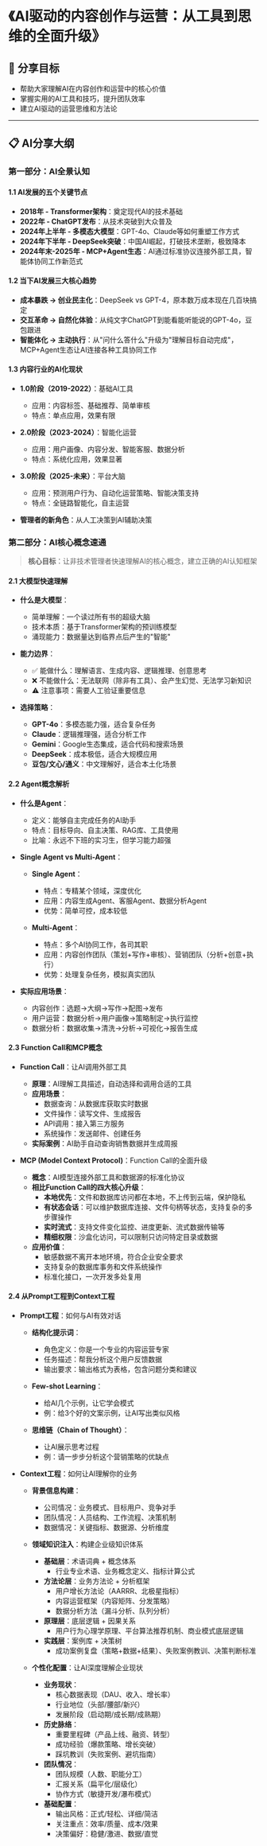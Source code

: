 # 《AI驱动的内容创作与运营：从工具到思维的全面升级》

## 🎯 分享目标
- 帮助大家理解AI在内容创作和运营中的核心价值
- 掌握实用的AI工具和技巧，提升团队效率
- 建立AI驱动的运营思维和方法论

---

## 📋 AI分享大纲

### 第一部分：AI全景认知

#### 1.1 AI发展的五个关键节点
- **2018年 - Transformer架构**：奠定现代AI的技术基础
- **2022年 - ChatGPT发布**：从技术突破到大众普及
- **2024年上半年 - 多模态大模型**：GPT-4o、Claude等如何重塑工作方式
- **2024年下半年 - DeepSeek突破**：中国AI崛起，打破技术垄断，极致降本
- **2024年末-2025年 - MCP+Agent生态**：AI通过标准协议连接外部工具，智能体协同工作新范式

#### 1.2 当下AI发展三大核心趋势
- **成本暴跌 → 创业民主化**：DeepSeek vs GPT-4，原本数万成本现在几百块搞定
- **交互革命 → 自然化体验**：从纯文字ChatGPT到能看能听能说的GPT-4o，豆包跟进
- **智能体化 → 主动执行**：从"问什么答什么"升级为"理解目标自动完成"，MCP+Agent生态让AI连接各种工具协同工作

#### 1.3 内容行业的AI化现状
- **1.0阶段（2019-2022）**：基础AI工具
    - 应用：内容标签、基础推荐、简单审核
    - 特点：单点应用，效果有限
  
- **2.0阶段（2023-2024）**：智能化运营
    - 应用：用户画像、内容分发、智能客服、数据分析
    - 特点：系统化应用，效果显著
  
- **3.0阶段（2025-未来）**：平台大脑
    - 应用：预测用户行为、自动化运营策略、智能决策支持
    - 特点：全链路智能化，自主运营
- **管理者的新角色**：从人工决策到AI辅助决策

### 第二部分：AI核心概念速通

> **核心目标**：让非技术管理者快速理解AI的核心概念，建立正确的AI认知框架

#### 2.1 大模型快速理解
- **什么是大模型**：
  - 简单理解：一个读过所有书的超级大脑
  - 技术本质：基于Transformer架构的预训练模型
  - 涌现能力：数据量达到临界点后产生的"智能"
  
- **能力边界**：
  - ✅ 能做什么：理解语言、生成内容、逻辑推理、创意思考
  - ❌ 不能做什么：无法联网（除非有工具）、会产生幻觉、无法学习新知识
  - ⚠️ 注意事项：需要人工验证重要信息
  
- **选择策略**：
  - **GPT-4o**：多模态能力强，适合复杂任务
  - **Claude**：逻辑推理强，适合分析工作
  - **Gemini**：Google生态集成，适合代码和搜索场景
  - **DeepSeek**：成本极低，适合大规模应用
  - **豆包/文心/通义**：中文理解好，适合本土化场景

#### 2.2 Agent概念解析
- **什么是Agent**：
  - 定义：能够自主完成任务的AI助手
  - 特点：目标导向、自主决策、RAG库、工具使用
  - 比喻：永远不下班的实习生，但学习能力超强
  
- **Single Agent vs Multi-Agent**：
  - **Single Agent**：
    - 特点：专精某个领域，深度优化
    - 应用：内容生成Agent、客服Agent、数据分析Agent
    - 优势：简单可控，成本较低
  
  - **Multi-Agent**：
    - 特点：多个AI协同工作，各司其职
    - 应用：内容创作团队（策划+写作+审核）、营销团队（分析+创意+执行）
    - 优势：处理复杂任务，模拟真实团队
  
- **实际应用场景**：
  - 内容创作：选题→大纲→写作→配图→发布
  - 用户运营：数据分析→用户画像→策略制定→执行监控
  - 数据分析：数据收集→清洗→分析→可视化→报告生成

#### 2.3 Function Call和MCP概念
- **Function Call**：让AI调用外部工具
  - **原理**：AI理解工具描述，自动选择和调用合适的工具
  - **应用场景**：
    - 数据查询：从数据库获取实时数据
    - 文件操作：读写文件、生成报告
    - API调用：接入第三方服务
    - 系统操作：发送邮件、创建任务
  - **实际案例**：AI助手自动查询销售数据并生成周报
  
- **MCP (Model Context Protocol)**：Function Call的全面升级
  - **概念**：AI模型连接外部工具和数据源的标准化协议
  - **相比Function Call的四大核心升级**：
    - **本地优先**：文件和数据库访问都在本地，不上传到云端，保护隐私
    - **有状态会话**：可以维护数据库连接、文件句柄等状态，支持复杂的多步骤操作
    - **实时流式**：支持文件变化监控、进度更新、流式数据传输等
    - **精细权限**：沙盒化访问，可以限制只访问特定目录或数据
  - **应用价值**：
    - 敏感数据不离开本地环境，符合企业安全要求
    - 支持复杂的数据库事务和文件系统操作
    - 标准化接口，一次开发多处复用

#### 2.4 从Prompt工程到Context工程
- **Prompt工程**：如何与AI有效对话
  - **结构化提示词**：
    - 角色定义：你是一个专业的内容运营专家
    - 任务描述：帮我分析这个用户反馈数据
    - 输出要求：输出格式为表格，包含问题分类和建议
  
  - **Few-shot Learning**：
    - 给AI几个示例，让它学会模式
    - 例：给3个好的文案示例，让AI写出类似风格
  
  - **思维链（Chain of Thought）**：
    - 让AI展示思考过程
    - 例：请一步步分析这个营销策略的优缺点
  
- **Context工程**：如何让AI理解你的业务
  - **背景信息构建**：
    - 公司情况：业务模式、目标用户、竞争对手
    - 团队情况：人员结构、工作流程、决策机制
    - 数据情况：关键指标、数据源、分析维度
  
  - **领域知识注入**：构建企业级知识体系
    - **基础层**：术语词典 + 概念体系
      - 行业专业术语、业务概念定义、指标计算公式
    - **方法论层**：业务方法论 + 分析框架
      - 用户增长方法论（AARRR、北极星指标）
      - 内容运营框架（内容矩阵、分发策略）
      - 数据分析方法（漏斗分析、队列分析）
    - **原理层**：底层逻辑 + 因果关系
      - 用户行为心理学原理、平台算法推荐机制、商业模式底层逻辑
    - **实践层**：案例库 + 决策树
      - 成功案例复盘（策略+数据+结果）、失败案例教训、决策判断标准
  
  - **个性化配置**：让AI深度理解企业现状
    - **业务现状**：
      - 核心数据表现（DAU、收入、增长率）
      - 行业地位（头部/腰部/新兴）
      - 发展阶段（启动期/成长期/成熟期）
    - **历史脉络**：
      - 重要里程碑（产品上线、融资、转型）
      - 成功经验（爆款策略、增长突破）
      - 踩坑教训（失败案例、避坑指南）
    - **团队情况**：
      - 团队规模（人数、职能分工）
      - 汇报关系（扁平化/层级化）
      - 协作方式（敏捷开发/瀑布模式）
    - **基础配置**：
      - 输出风格：正式/轻松、详细/简洁
      - 关注重点：效率/质量、成本/效果
      - 决策偏好：稳健/激进、数据/直觉




